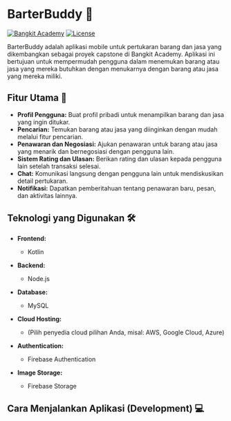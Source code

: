 # BarterBuddy 🤝

[![Bangkit Academy](https://img.shields.io/badge/Bangkit-Academy-blueviolet)](https://bangkit.academy/) [![License](https://img.shields.io/badge/License-MIT-green)](LICENSE)

BarterBuddy adalah aplikasi mobile untuk pertukaran barang dan jasa yang dikembangkan sebagai proyek capstone di Bangkit Academy. Aplikasi ini bertujuan untuk mempermudah pengguna dalam menemukan barang atau jasa yang mereka butuhkan dengan menukarnya dengan barang atau jasa yang mereka miliki.

## Fitur Utama 🚀

* **Profil Pengguna:** Buat profil pribadi untuk menampilkan barang dan jasa yang ingin ditukar.
* **Pencarian:** Temukan barang atau jasa yang diinginkan dengan mudah melalui fitur pencarian.
* **Penawaran dan Negosiasi:** Ajukan penawaran untuk barang atau jasa yang menarik dan bernegosiasi dengan pengguna lain.
* **Sistem Rating dan Ulasan:** Berikan rating dan ulasan kepada pengguna lain setelah transaksi selesai.
* **Chat:** Komunikasi langsung dengan pengguna lain untuk mendiskusikan detail pertukaran.
* **Notifikasi:** Dapatkan pemberitahuan tentang penawaran baru, pesan, dan aktivitas lainnya.

## Teknologi yang Digunakan 🛠️

* **Frontend:**
    * Kotlin
    
* **Backend:**
    * Node.js
* **Database:**
    * MySQL
* **Cloud Hosting:**
    * (Pilih penyedia cloud pilihan Anda, misal: AWS, Google Cloud, Azure)
* **Authentication:**
    * Firebase Authentication
* **Image Storage:**
    * Firebase Storage

## Cara Menjalankan Aplikasi (Development) 💻

